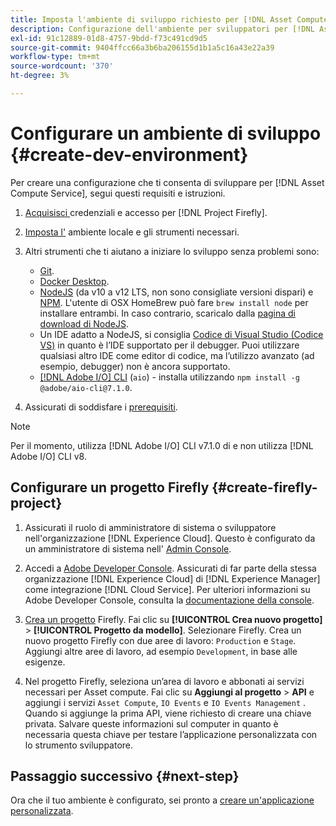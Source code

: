 ```yaml
---
title: Imposta l'ambiente di sviluppo richiesto per [!DNL Asset Compute Service]
description: Configurazione dell'ambiente per sviluppatori per [!DNL Asset Compute Service] per iniziare a creare e testare il codice personalizzato.
exl-id: 91c12889-01d8-4757-9bdd-f73c491cd9d5
source-git-commit: 9404ffcc66a3b6ba206155d1b1a5c16a43e22a39
workflow-type: tm+mt
source-wordcount: '370'
ht-degree: 3%

---
```


# Configurare un ambiente di sviluppo {#create-dev-environment}

Per creare una configurazione che ti consenta di sviluppare per [!DNL Asset Compute Service], segui questi requisiti e istruzioni.

1. [Acquisisci ](https://www.adobe.io/project-firefly/docs/getting_started/#acquire-access-and-credentials) credenziali e accesso per  [!DNL Project Firefly].

1. [Imposta l&#39;](https://www.adobe.io/project-firefly/docs/getting_started/#local-environment-set-up) ambiente locale e gli strumenti necessari.

1. Altri strumenti che ti aiutano a iniziare lo sviluppo senza problemi sono:

   * [Git](https://git-scm.com/).
   * [Docker Desktop](https://www.docker.com/get-started).
   * [NodeJS](https://nodejs.org)  (da v10 a v12 LTS, non sono consigliate versioni dispari) e  [NPM](https://www.npmjs.com). L&#39;utente di OSX HomeBrew può fare `brew install node` per installare entrambi. In caso contrario, scaricalo dalla [pagina di download di NodeJS](https://nodejs.org/it/).
   * Un IDE adatto a NodeJS, si consiglia [Codice di Visual Studio (Codice VS)](https://code.visualstudio.com) in quanto è l’IDE supportato per il debugger. Puoi utilizzare qualsiasi altro IDE come editor di codice, ma l’utilizzo avanzato (ad esempio, debugger) non è ancora supportato.
   * [[!DNL Adobe I/O] CLI](https://github.com/adobe/aio-cli) (`aio`) - installa utilizzando  `npm install -g @adobe/aio-cli@7.1.0`.

1. Assicurati di soddisfare i [prerequisiti](/help/understand-extensibility.md#prerequisites-and-provisioning).

>[!NOTE]
>
>Per il momento, utilizza [!DNL Adobe I/O] CLI v7.1.0 di e non utilizza [!DNL Adobe I/O] CLI v8.

## Configurare un progetto Firefly {#create-firefly-project}

1. Assicurati il ruolo di amministratore di sistema o sviluppatore nell&#39;organizzazione [!DNL Experience Cloud]. Questo è configurato da un amministratore di sistema nell&#39; [Admin Console](https://adminconsole.adobe.com/overview).

1. Accedi a [Adobe Developer Console](https://console.adobe.io/). Assicurati di far parte della stessa organizzazione [!DNL Experience Cloud] di [!DNL Experience Manager] come integrazione [!DNL Cloud Service]. Per ulteriori informazioni su Adobe Developer Console, consulta la [documentazione della console](https://www.adobe.io/apis/experienceplatform/console/docs.html).

1. [Crea un progetto](https://www.adobe.io/apis/experienceplatform/project-firefly/docs.html#!AdobeDocs/project-firefly/master/getting_started/first_app.md) Firefly. Fai clic su **[!UICONTROL Crea nuovo progetto]** > **[!UICONTROL Progetto da modello]**. Selezionare Firefly. Crea un nuovo progetto Firefly con due aree di lavoro: `Production` e `Stage`. Aggiungi altre aree di lavoro, ad esempio `Development`, in base alle esigenze.

1. Nel progetto Firefly, seleziona un’area di lavoro e abbonati ai servizi necessari per Asset compute. Fai clic su **Aggiungi al progetto** > **API** e aggiungi i servizi `Asset Compute`, `IO Events` e `IO Events Management` . Quando si aggiunge la prima API, viene richiesto di creare una chiave privata. Salvare queste informazioni sul computer in quanto è necessaria questa chiave per testare l’applicazione personalizzata con lo strumento sviluppatore.

## Passaggio successivo {#next-step}

Ora che il tuo ambiente è configurato, sei pronto a [creare un&#39;applicazione personalizzata](develop-custom-application.md).

<!-- More ideas:
 
* Any steps in the beginning that lead to gotchas later should be called out for caution? For example,
  * don't change some defaults initially
  * know risks when deviating from standard path
  * naming conventions to follow
  * Retrieve and format credentials (YAML file details)

TBD: When aio-cli v8 bugs are resolved, update the AIO CLI install command to remove v7.x reference and instruct users to use the latest version. See CQDOC-18346.

-->
